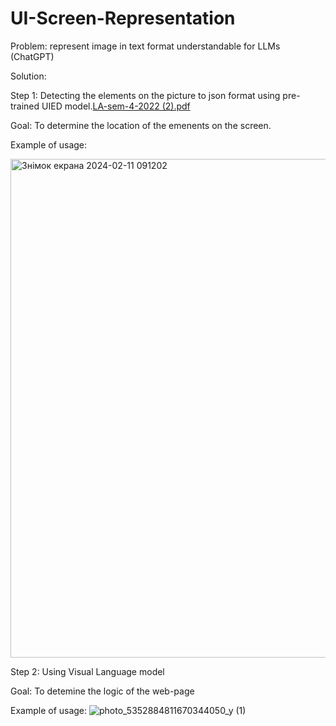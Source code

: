 # UI-Screen-Representation

Problem: represent image in text format understandable for LLMs (ChatGPT) 

Solution:

Step 1: Detecting the elements on the picture to json format using pre-trained UIED model.[LA-sem-4-2022 (2).pdf](https://github.com/martasumyk/UI-Screen-Representation/files/14231903/LA-sem-4-2022.2.pdf)


Goal: To determine the location of the emenents on the screen.

Example of usage:

<img width="798" alt="Знімок екрана 2024-02-11 091202" src="https://github.com/martasumyk/UI-Screen-Representation/assets/116710765/f398f2d8-7bbc-4dc6-b242-9299be0b81bd">

Step 2: Using Visual Language model

Goal: To detemine the logic of the web-page

Example of usage:
![photo_5352884811670344050_y (1)](https://github.com/martasumyk/UI-Screen-Representation/assets/116710765/16ea7648-1bcb-4aeb-b7d6-b8dd91d0e5ed)

